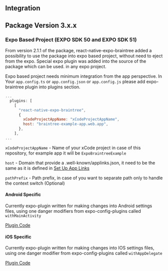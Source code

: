 ## Integration
## Package Version 3.x.x
### Expo Based Project (EXPO SDK 50 and EXPO SDK 51) 
From version 2.1.1 of the package, react-native-expo-braintree added a possibility to use the package into expo based project, without need to eject from the expo. Special expo plugin was added into the source of the package which can be used. in any expo project.

Expo based project needs minimum integration from the app perspective.
In Your `app.config.ts` or `app.config.json` or `app.config.js` please add expo-braintree plugin into plugins section.
```javascript
...
  plugins: [
    [
      "react-native-expo-braintree",
      {
        xCodeProjectAppName: "xCodeProjectAppName",
        host: "braintree-example-app.web.app",
      },
    ],
...
```
`xCodeProjectAppName` - Name of your xCode project in case of this repository, for example app  it will be `ExpoBraintreeExample`

`host` - Domain that provide a .well-known/applinks.json, it need to be the same as it is defined in [Set Up App Links](https://github.com/braintree/braintree_android/blob/main/APP_LINK_SETUP.md)

`pathPrefix` - Path prefix, in case of you want to separate path only to handle the context switch (Optional)

#### Android Specific
Currently expo-plugin written for making changes into Android settings files, using one danger modifiers from expo-config-plugins called `withMainActivity`

[Plugin Code ](src/plugin/withExpoBraintree.android.ts)


#### iOS Specific
Currently expo-plugin written for making changes into IOS settings files, using one danger modifier from expo-config-plugins called `withAppDelegate`

[Plugin Code ](src/plugin/withExpoBraintree.ios.ts)